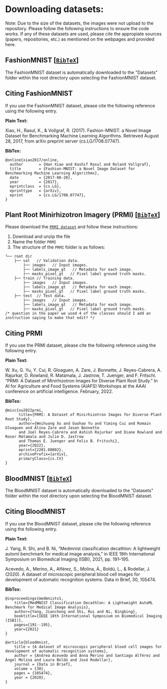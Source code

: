# Downloading datasets:

Note: Due to the size of the datasets, the images were not 
upload to the repository. Please follow the following instructions
to ensure the code works. If any of these datasets are used,
please cite the appropiate sources (papers, repositories, etc.) as mentioned
on the webpages and provided here.

## FashionMNIST [[`BibTeX`](#CitingFashionMNIST)]


The FashionMNIST dataset is automatically downloaded to the "Datasets" folder within the root directory upon selecting the FashionMNIST dataset.

## <a name="CitingFashionMNIST"></a>Citing FashionMNIST

If you use the FashionMNIST dataset, please cite the following reference using the following entry.

**Plain Text:**

Xiao, H., Rasul, K., & Vollgraf, R. (2017). Fashion-MNIST: a Novel Image Dataset for Benchmarking Machine Learning Algorithms. Retrieved August 28, 2017, from arXiv preprint server (cs.LG/1708.07747).

**BibTex:**
```
@online{xiao2017/online,
  author       = {Han Xiao and Kashif Rasul and Roland Vollgraf},
  title        = {Fashion-MNIST: a Novel Image Dataset for Benchmarking Machine Learning Algorithms},
  date         = {2017-08-28},
  year         = {2017},
  eprintclass  = {cs.LG},
  eprinttype   = {arXiv},
  eprint       = {cs.LG/1708.07747},
}
```

##  Plant Root Minirhizotron Imagery (PRMI) [[`BibTeX`](#CitingPRMI)]

Please download the [`PRMI dataset`](https://gatorsense.github.io/PRMI/) 
and follow these instructions:

1. Download and unzip the file
2. Name the folder `PRMI`
3. The structure of the `PRMI` folder is as follows:
```
└── root dir
    ├── val   // Validation data.
        ├── images   // Input images.
        ├── labels_image_gt   // Metadata for each image.
        ├── masks_pixel_gt   // Pixel label ground truth masks.
    ├── train // Training data.
        ├── images   // Input images.
        ├── labels_image_gt   // Metadata for each image.
        ├── masks_pixel_gt   // Pixel label ground truth masks.
    ├── test  // Test data. 
        ├── images   // Input images.
        ├── labels_image_gt   // Metadata for each image.
        ├── masks_pixel_gt   // Pixel label ground truth masks.
/* question in the paper we used 4 of the classes should I add an instruction saying to make that edit? */ 
```
## <a name="CitingPRMI"></a>Citing PRMI

If you use the PRMI dataset, please cite the following reference using the following entry.

**Plain Text:**

W. Xu, G. Yu, Y. Cui, R. Gloaguen, A. Zare, J. Bonnette, J. Reyes-Cabrera, A. Rajurkar, D. Rowland, R. Matamala, 
J. Jastrow, T. Juenger, and F. Fritschi. “PRMI: A Dataset of Minirhizotron Images for Diverse Plant Root Study.” 
In AI for Agriculture and Food Systems (AIAFS) Workshops at the AAAI conference on artificial intelligence. 
February, 2022.

**BibTex:**
```
@misc{xu2022prmi,
      title={PRMI: A Dataset of Minirhizotron Images for Diverse Plant Root Study}, 
      author={Weihuang Xu and Guohao Yu and Yiming Cui and Romain Gloaguen and Alina Zare and Jason Bonnette 
      and Joel Reyes-Cabrera and Ashish Rajurkar and Diane Rowland and Roser Matamala and Julie D. Jastrow 
      and Thomas E. Juenger and Felix B. Fritschi},
      year={2022},
      eprint={2201.08002},
      archivePrefix={arXiv},
      primaryClass={cs.CV}
}
```

## BloodMNIST [[`BibTeX`](#CitingBloodMNIST)]


The BloodMNIST dataset is automatically downloaded to the "Datasets" folder within the root directory upon selecting the BloodMNIST dataset.

## <a name="CitingBloodMNIST"></a>Citing BloodMNIST

If you use the BloodMNIST dataset, please cite the following reference using the following entry.

**Plain Text:**

J. Yang, R. Shi, and B. Ni, “Medmnist classification decathlon: A lightweight automl benchmark for medical image analysis,” in IEEE 18th International Symposium on Biomedical Imaging (ISBI), 2021, pp. 191–195.

Acevedo, A., Merino, A., Alférez, S., Molina, Á., Boldú, L., & Rodellar, J. (2020). A dataset of microscopic peripheral blood cell images for development of automatic recognition systems. Data in Brief, 30, 105474.

**BibTex:**
```
@inproceedings{medmnistv1,
    title={MedMNIST Classification Decathlon: A Lightweight AutoML Benchmark for Medical Image Analysis},
    author={Yang, Jiancheng and Shi, Rui and Ni, Bingbing},
    booktitle={IEEE 18th International Symposium on Biomedical Imaging (ISBI)},
    pages={191--195},
    year={2021}
}

@article{bloodmnist,
    title = {A dataset of microscopic peripheral blood cell images for development of automatic recognition systems},
    author = {Andrea Acevedo and Anna Merino and Santiago Alférez and Ángel Molina and Laura Boldú and José Rodellar},
    journal = {Data in Brief},
    volume = {30},
    pages = {105474},
    year = {2020},
}
```
